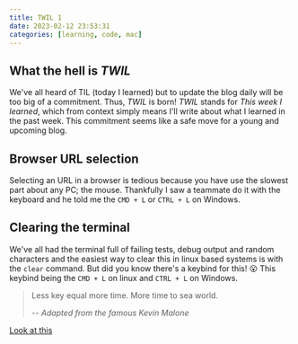 ```yaml
---
title: TWIL 1
date: 2023-02-12 23:53:31
categories: [learning, code, mac]
---
```


## What the hell is _TWIL_
We've all heard of TIL (today I learned) but to update the blog daily will be too big of a commitment. Thus, _TWIL_ is born! _TWIL_ stands for _This week I learned_, which from context simply means I'll write about what I learned in the past week. This commitment seems like a safe move for a young and upcoming blog.

## Browser URL selection
Selecting an URL in a browser is tedious because you have use the slowest part about any PC; the mouse. Thankfully I saw a teammate do it with the keyboard and he told me the `CMD + L` or `CTRL + L` on Windows.

## Clearing the terminal
We've all had the terminal full of failing tests, debug output and random characters and the easiest way to clear this in linux based systems is with the `clear` command. But did you know there's a keybind for this! :open_mouth: This keybind being the `CMD + L` on linux and `CTRL + L` on Windows.

> Less key equal more time. More time to sea world.
>
>-- _Adapted from the famous Kevin Malone_

[Look at this](ttps://www.computerhope.com/jargon/c/cmd-l.htm)